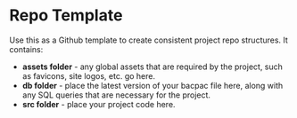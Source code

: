 # Repo Template
Use this as a Github template to create consistent project repo structures. It contains:

* **assets folder** - any global assets that are required by the project, such as favicons, site logos, etc. go here.
* **db folder** - place the latest version of your bacpac file here, along with any SQL queries that are necessary for the project.
* **src folder** - place your project code here.
